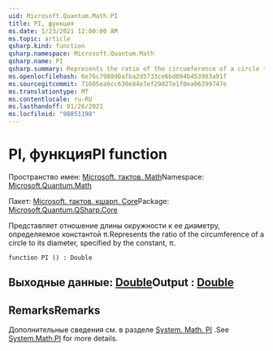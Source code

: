 ```yaml
---
uid: Microsoft.Quantum.Math.PI
title: PI, функция
ms.date: 1/23/2021 12:00:00 AM
ms.topic: article
qsharp.kind: function
qsharp.namespace: Microsoft.Quantum.Math
qsharp.name: PI
qsharp.summary: Represents the ratio of the circumference of a circle to its diameter, specified by the constant, π.
ms.openlocfilehash: 6e76c7988d0afba2d5733ce6bd094b453983a91f
ms.sourcegitcommit: 71605ea9cc630e84e7ef29027e1f0ea06299747e
ms.translationtype: MT
ms.contentlocale: ru-RU
ms.lasthandoff: 01/26/2021
ms.locfileid: "98851198"
---
```

# <a name="pi-function"></a><span data-ttu-id="8fc9f-102">PI, функция</span><span class="sxs-lookup"><span data-stu-id="8fc9f-102">PI function</span></span>

<span data-ttu-id="8fc9f-103">Пространство имен: [Microsoft. тактов. Math](xref:Microsoft.Quantum.Math)</span><span class="sxs-lookup"><span data-stu-id="8fc9f-103">Namespace: [Microsoft.Quantum.Math](xref:Microsoft.Quantum.Math)</span></span>

<span data-ttu-id="8fc9f-104">Пакет: [Microsoft. тактов. кшарп. Core](https://nuget.org/packages/Microsoft.Quantum.QSharp.Core)</span><span class="sxs-lookup"><span data-stu-id="8fc9f-104">Package: [Microsoft.Quantum.QSharp.Core](https://nuget.org/packages/Microsoft.Quantum.QSharp.Core)</span></span>


<span data-ttu-id="8fc9f-105">Представляет отношение длины окружности к ее диаметру, определяемое константой π.</span><span class="sxs-lookup"><span data-stu-id="8fc9f-105">Represents the ratio of the circumference of a circle to its diameter, specified by the constant, π.</span></span>

```qsharp
function PI () : Double
```


## <a name="output--double"></a><span data-ttu-id="8fc9f-106">Выходные данные: [Double](xref:microsoft.quantum.lang-ref.double)</span><span class="sxs-lookup"><span data-stu-id="8fc9f-106">Output : [Double](xref:microsoft.quantum.lang-ref.double)</span></span>



## <a name="remarks"></a><span data-ttu-id="8fc9f-107">Remarks</span><span class="sxs-lookup"><span data-stu-id="8fc9f-107">Remarks</span></span>

<span data-ttu-id="8fc9f-108">Дополнительные сведения см. в разделе [System. Math. PI](https://docs.microsoft.com/dotnet/api/system.math.pi) .</span><span class="sxs-lookup"><span data-stu-id="8fc9f-108">See [System.Math.PI](https://docs.microsoft.com/dotnet/api/system.math.pi) for more details.</span></span>